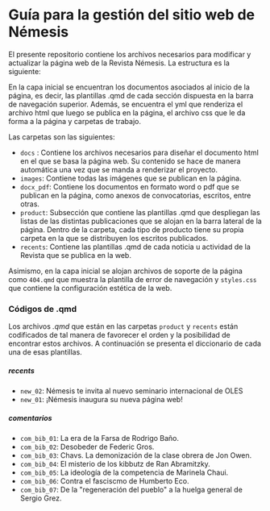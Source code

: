 # Guía para la gestión del sitio web de Némesis

El presente repositorio contiene los archivos necesarios para modificar y actualizar la página web de la Revista Némesis. La estructura es la siguiente:

En la capa inicial se encuentran los documentos asociados al inicio de la página, es decir, las plantillas .qmd de cada sección dispuesta en la barra de navegación superior. Además, se encuentra el yml que renderiza el archivo html que luego se publica en la página, el archivo css que le da forma a la página y carpetas de trabajo.

Las carpetas son las siguientes:

-   `docs` : Contiene los archivos necesarios para diseñar el documento html en el que se basa la página web. Su contenido se hace de manera automática una vez que se manda a renderizar el proyecto.
-   `images`: Contiene todas las imágenes que se publican en la página.
-   `docx_pdf`: Contiene los documentos en formato word o pdf que se publican en la página, como anexos de convocatorias, escritos, entre otras.
-   `product`: Subsección que contiene las plantillas .qmd que despliegan las listas de las distintas publicaciones que se alojan en la barra lateral de la página. Dentro de la carpeta, cada tipo de producto tiene su propia carpeta en la que se distribuyen los escritos publicados.
-   `recents`: Contiene las plantillas .qmd de cada noticia u actividad de la Revista que se publica en la web.

Asimismo, en la capa inicial se alojan archivos de soporte de la página como `404.qmd` que muestra la plantilla de error de navegación y `styles.css` que contiene la configuración estética de la web.

### Códigos de .qmd

Los archivos *.qmd* que están en las carpetas `product` y `recents` están codificados de tal manera de favorecer el orden y la posibilidad de encontrar estos archivos. A continuación se presenta el diccionario de cada una de esas plantillas.

##### recents

-   `new_02`: Némesis te invita al nuevo seminario internacional de OLES
-   `new_01`: ¡Némesis inaugura su nueva página web!

##### comentarios

-   `com_bib_01`: La era de la Farsa de Rodrigo Baño.
-   `com_bib_02`: Desobeder de Federic Gros.
-   `com_bib_03`: Chavs. La demonización de la clase obrera de Jon Owen.
-   `com_bib_04`: El misterio de los kibbutz de Ran Abramitzky.
-   `com_bib_05`: La ideología de la competencia de Marinela Chaui.
-   `com_bib_06`: Contra el fasciscmo de Humberto Eco.
-   `com_bib_07`: De la "regeneración del pueblo" a la huelga general de Sergio Grez.
